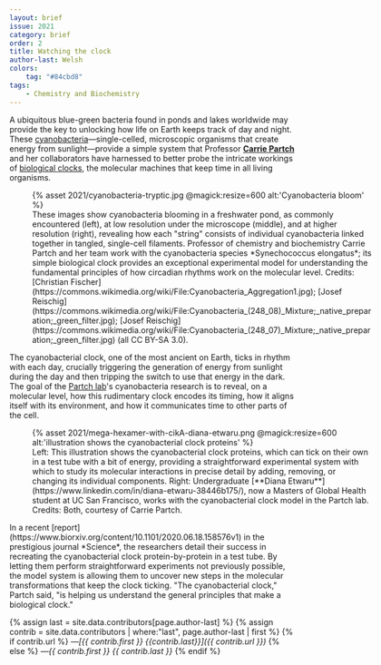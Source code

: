 ```yaml
---
layout: brief
issue: 2021
category: brief
order: 2
title: Watching the clock
author-last: Welsh
colors:
    tag: "#84cbd8"
tags:
    - Chemistry and Biochemistry
---
```

A ubiquitous blue-green bacteria found in ponds and lakes worldwide may provide the key to unlocking how life on Earth keeps track of day and night. These [cyanobacteria](https://www.sciencedirect.com/topics/agricultural-and-biological-sciences/cyanobacteria)&#8212;single-celled, microscopic organisms that create energy from sunlight&#8212;provide a simple system that Professor [**Carrie Partch**](https://www.chemistry.ucsc.edu/about/directory-page.php?uid=cpartch) and her collaborators have harnessed to better probe the intricate workings of [biological clocks](https://www.nigms.nih.gov/education/fact-sheets/Pages/circadian-rhythms.aspx), the molecular machines that keep time in all living organisms.

<figure class="briefs-full" style="width:600px">
  {% asset 2021/cyanobacteria-tryptic.jpg @magick:resize=600 alt:'Cyanobacteria bloom' %}<figcaption markdown="span">These images show cyanobacteria blooming in a freshwater pond, as commonly encountered (left), at low resolution under the microscope (middle), and at higher resolution (right), revealing how each "string" consists of individual cyanobacteria linked together in tangled, single-cell filaments. Professor of chemistry and biochemistry Carrie Partch and her team work with the cyanobacteria species *Synechococcus elongatus*; its simple biological clock provides an exceptional experimental model for understanding the fundamental principles of how circadian rhythms work on the molecular level. Credits: [Christian Fischer](https://commons.wikimedia.org/wiki/File:Cyanobacteria_Aggregation1.jpg); [Josef Reischig](https://commons.wikimedia.org/wiki/File:Cyanobacteria_(248_08)_Mixture;_native_preparation;_green_filter.jpg); [Josef Reischig](https://commons.wikimedia.org/wiki/File:Cyanobacteria_(248_07)_Mixture;_native_preparation;_green_filter.jpg) (all CC BY-SA 3.0).
  </figcaption>
</figure>

The cyanobacterial clock, one of the most ancient on Earth, ticks in rhythm with each day, crucially triggering the generation of energy from sunlight during the day and then tripping the switch to use that energy in the dark. The goal of the [Partch lab](https://www.partchlab.com/)'s cyanobacteria research is to reveal, on a molecular level, how this rudimentary clock encodes its timing, how it aligns itself with its environment, and how it communicates time to other parts of the cell.
<figure class="briefs-full" style="width:600px">
  {% asset 2021/mega-hexamer-with-cikA-diana-etwaru.png @magick:resize=600 alt:'illustration shows the cyanobacterial clock proteins' %}<figcaption markdown="span">Left: This illustration shows the cyanobacterial clock proteins, which can tick on their own in a test tube with a bit of energy, providing a straightforward experimental system with which to study its molecular interactions in precise detail by adding, removing, or changing its individual components. Right: Undergraduate [**Diana Etwaru**](https://www.linkedin.com/in/diana-etwaru-38446b175/), now a Masters of Global Health student at UC San Francisco, works with the cyanobacterial clock model in the Partch lab. Credits: Both, courtesy of Carrie Partch.
  </figcaption>
</figure>
In a recent [report](https://www.biorxiv.org/content/10.1101/2020.06.18.158576v1) in the prestigious journal *Science*, the researchers detail their success in recreating the cyanobacterial clock protein-by-protein in a test tube. By letting them perform straightforward experiments not previously possible, the model system is allowing them to uncover new steps in the molecular transformations that keep the clock ticking. "The cyanobacterial clock," Partch said, "is helping us understand the general principles that make a biological clock."

{% assign last = site.data.contributors[page.author-last] %}
{% assign contrib = site.data.contributors | where:"last", page.author-last | first %}
{% if contrib.url %}
*&mdash;[{{ contrib.first }} {{contrib.last}}]({{ contrib.url }})*
{% else %}
*&mdash;{{ contrib.first }} {{ contrib.last }}*
{% endif %}

